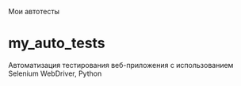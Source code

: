 Мои автотесты
# my_auto_tests
Автоматизация тестирования веб-приложения с использованием Selenium WebDriver, Python